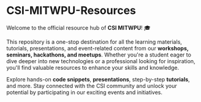 # **CSI-MITWPU-Resources**  
Welcome to the official resource hub of **CSI MITWPU**! 🎓  

This repository is a one-stop destination for all the learning materials, tutorials, presentations, and event-related content from our **workshops, seminars, hackathons, and meetups**. Whether you're a student eager to dive deeper into new technologies or a professional looking for inspiration, you'll find valuable resources to enhance your skills and knowledge.              
     
Explore hands-on **code snippets**, **presentations**, step-by-step **tutorials**, and more. Stay connected with the CSI community and unlock your potential by participating in our exciting events and initiatives.
         